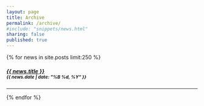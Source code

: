 ```yaml
---
layout: page
title: Archive
permalink: /archive/
#include: "snippets/news.html"
sharing: false
published: true
---
```


<div class="list">
	{% for news in site.posts limit:250 %}
		<h5 class="title">
			<a href="{{ news.url }}">
				{{ news.title }}
			</a>
		<br />
		<small>
			{{ news.date | date: "%B %d, %Y" }}
		</small>
	</h5>
		<hr />
	{% endfor %}
</div>
